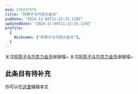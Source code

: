 ```yaml
---
mid: 276237470
title: "阿茶子与巧克力金币"
pubDate: "2024-11-04T11:22:15.119Z"
updatedDate: "2024-11-04T11:22:15.119Z"
profile:
  {
    Nickname: ["阿茶子与巧克力金币"],
  }
---
```


关注[阿茶子与巧克力金币](https://space.bilibili.com/276237470)谢谢喵~ 关注[阿茶子与巧克力金币](https://space.bilibili.com/276237470)谢谢喵~

## 此条目有待补充
你可以在[这里](https://github.com/Yuhanawa/VTuber.ICU/edit/master/src/content/v/阿茶子与巧克力金币/index.md)编辑本文
